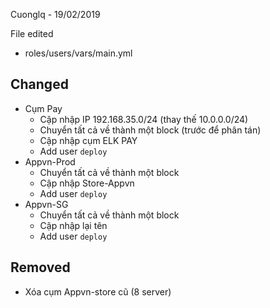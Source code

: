 Cuonglq - 19/02/2019

File edited
- roles/users/vars/main.yml

## Changed

* Cụm Pay
  - Cập nhập IP 192.168.35.0/24 (thay thế 10.0.0.0/24)
  - Chuyển tất cả về thành một block (trước để phân tán)
  - Cập nhập cụm ELK PAY
  - Add user `deploy`
* Appvn-Prod
  - Chuyển tất cả về thành một block
  - Cập nhập Store-Appvn
  - Add user `deploy`
* Appvn-SG
  - Chuyển tất cả về thành một block
  - Cập nhập lại tên
  - Add user `deploy`

## Removed
- Xóa cụm Appvn-store cũ (8 server)


